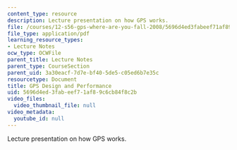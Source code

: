 ```yaml
---
content_type: resource
description: Lecture presentation on how GPS works.
file: /courses/12-s56-gps-where-are-you-fall-2008/5696d4ed3fabeef71af89c6cb84f8c2b_sem04.pdf
file_type: application/pdf
learning_resource_types:
- Lecture Notes
ocw_type: OCWFile
parent_title: Lecture Notes
parent_type: CourseSection
parent_uid: 3a30eacf-7d7e-bf40-5de5-c05ed6b7e35c
resourcetype: Document
title: GPS Design and Performance
uid: 5696d4ed-3fab-eef7-1af8-9c6cb84f8c2b
video_files:
  video_thumbnail_file: null
video_metadata:
  youtube_id: null
---
```

Lecture presentation on how GPS works.

